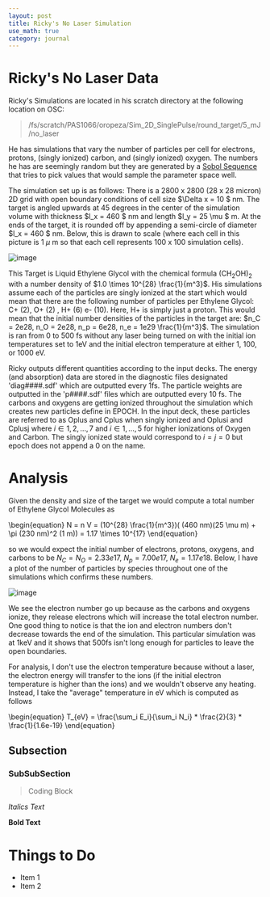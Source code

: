 ```yaml
---
layout: post
title: Ricky's No Laser Simulation
use_math: true
category: journal
---
```


# Ricky's No Laser Data
Ricky's Simulations are located in his scratch directory at the following location on OSC: 

> /fs/scratch/PAS1066/oropeza/Sim_2D_SinglePulse/round_target/5_mJ/no_laser

He has simulations that vary the number of particles per cell for electrons, protons, (singly ionized) carbon, and (singly ionized) oxygen. The numbers he has are seemingly random but they are generated by a [Sobol Sequence](https://en.wikipedia.org/wiki/Sobol_sequence) that tries to pick values that would sample the parameter space well. 

The simulation set up is as follows: There is a 2800 x 2800 (28 x 28 micron) 2D grid with open boundary conditions of cell size $\Delta x = 10 $ nm. The target is angled upwards at 45 degrees in the center of the simulation volume with thickness $l_x = 460 $ nm and length $l_y = 25 \mu $ m. At the ends of the target, it is rounded off by appending a semi-circle of diameter $l_x = 460 $ nm. Below, this is drawn to scale (where each cell in this picture is 1 $\mu$ m so that each cell represents 100 x 100 simulation cells). 

![image](https://user-images.githubusercontent.com/98538788/193606249-759631c5-8e50-4083-a43a-f59b2027a705.png)

This Target is Liquid Ethylene Glycol with the chemical formula (CH$_2$OH)$_2$ with a number density of $1.0 \times 10^{28} \frac{1}{m^3}$. His simulations assume each of the particles are singly ionized at the start which would mean that there are the following number of particles per Ethylene Glycol: C+ (2), O+ (2) , H+ (6) e- (10). Here, H+ is simply just a proton. This would mean that the initial number densities of the particles in the target are: $n_C = 2e28, n_O = 2e28, n_p = 6e28, n_e = 1e29 \frac{1}{m^3}$. The simulation is ran from 0 to 500 fs without any laser being turned on with the initial ion temperatures set to 1eV and the initial electron temperature at either 1, 100, or 1000 eV.

Ricky outputs different quantities according to the input decks. The energy (and absorption) data are stored in the diagnostic files designated 'diag####.sdf' which are outputted every 1fs. The particle weights are outputted in the 'p####.sdf' files which are outputted every 10 fs. The carbons and oxygens are getting ionized throughout the simulation which creates new particles define in EPOCH. In the input deck, these particles are referred to as Oplus and Cplus when singly ionized and Oplusi and Cplusj where $i \in {1, 2, \ldots, 7}$ and $i \in {1, \ldots, 5}$ for higher ionizations of Oxygen and Carbon. The singly ionized state would correspond to $i = j = 0$ but epoch does not append a 0 on the name.

# Analysis

Given the density and size of the target we would compute a total number of Ethylene Glycol Molecules as 

\begin{equation}
  N = n V = (10^{28} \frac{1}{m^3})( (460 nm)(25 \mu m) + \pi (230 nm)^2 (1 m)) = 1.17 \times 10^{17} 
\end{equation}

so we would expect the initial number of electrons, protons, oxygens, and carbons to be $N_C = N_O = 2.33e17$, $N_p = 7.00e17$, $N_e = 1.17e18$. Below, I have a plot of the number of particles by species throughout one of the simulations which confirms these numbers.

![image](https://user-images.githubusercontent.com/98538788/195701571-4b2b4896-5e5f-413b-bc99-8d3b729066e7.png)

We see the electron number go up because as the carbons and oxygens ionize, they release electrons which will increase the total electron number. One good thing to notice is that the ion and electron numbers don't decrease towards the end of the simulation. This particular simulation was at 1keV and it shows that 500fs isn't long enough for particles to leave the open boundaries.

For analysis, I don't use the electron temperature because without a laser, the electron energy will transfer to the ions (if the initial electron temperature is higher than the ions) and we wouldn't observe any heating. Instead, I take the "average" temperature in eV which is computed as follows

\begin{equation}
  T_{eV} = \frac{\sum_i E_i}{\sum_i N_i} * \frac{2}{3} * \frac{1}{1.6e-19}
\end{equation}

## Subsection

### SubSubSection 

> Coding Block

*Italics Text* 

**Bold Text**

# Things to Do
- Item 1
- Item 2
